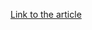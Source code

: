 [Link to the article](https://cybersecuritynews.com/active-roles-wins-2025-cybersecurity-excellence-award-for-hybrid-active-directory-protection/)
